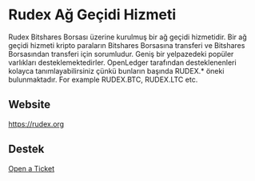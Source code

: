 # Rudex Ağ Geçidi Hizmeti

Rudex Bitshares Borsası üzerine kurulmuş bir ağ geçidi hizmetidir. Bir ağ geçidi hizmeti kripto paraların Bitshares Borsasına transferi ve Bitshares Borsasından transferi için sorumludur. Geniş bir yelpazedeki popüler varlıkları desteklemektedirler. OpenLedger tarafından desteklenenleri kolayca tanımlayabilirsiniz çünkü bunların başında RUDEX.* öneki bulunmaktadır. For example RUDEX.BTC, RUDEX.LTC etc.

## Website

<https://rudex.org>

## Destek

[Open a Ticket](https://rudex.freshdesk.com)